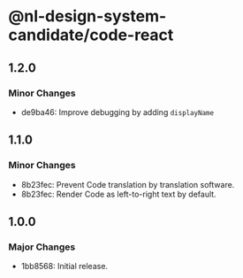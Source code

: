 # @nl-design-system-candidate/code-react

## 1.2.0

### Minor Changes

- de9ba46: Improve debugging by adding `displayName`

## 1.1.0

### Minor Changes

- 8b23fec: Prevent Code translation by translation software.
- 8b23fec: Render Code as left-to-right text by default.

## 1.0.0

### Major Changes

- 1bb8568: Initial release.
